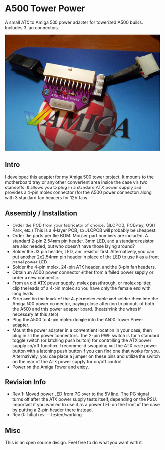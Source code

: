 # A500 Tower Power
A small ATX to Amiga 500 power adapter for towerized A500 builds. Includes 3 fan connectors.

![pic](assembled.jpg)

## Intro
I developed this adapter for my Amiga 500 tower project. It mounts to the motherboard tray or any other convenient area inside the case via two standoffs. It allows you to plug in a standard ATX power supply and provides a 4-pin molex connector (for the A500 power connector) along with 3 standard fan headers for 12V fans. 

## Assembly / Installation
* Order the PCB from your fabricator of choice. (JLCPCB, PCBway, OSH Park, etc.) This is a 4-layer PCB, so JLCPCB will probably be cheapest.
* Order the parts per the BOM. Mouser part numbers are included. A standard 2-pin 2.54mm pin header, 3mm LED, and a standard resistor are also needed, but who doesn't have those laying around?
* Solder the J3 pin header, LED, and resistor first. Alternatively, you can put another 2x2.54mm pin header in place of the LED to use it as a front panel power LED.
* Solder the 4-pin molex, 24-pin ATX header, and the 3-pin fan headers.
* Obtain an A500 power connector either from a failed power supply or order a new connector.
* From an old ATX power supply, molex passthrough, or molex splitter, clip the leads of a 4-pin molex so you have only the female end with long leads.
* Strip and tin the leads of the 4-pin molex cable and solder them into the Amiga 500 power connector, paying close attention to pinouts of both the A500 and this power adapter board. (heatshrink the wires if necessary at this step)
* Plug the A500 to 4-pin molex dongle into the A500 Tower Power adapter.
* Mount the power adapter in a conventient location in your case, then plug in all the power connectors. The 2-pin PWR switch is for a standard toggle switch (or latching push button) for controlling the ATX power supply on/off function. I recommend swapping out the ATX case power button with a latching push button if you can find one that works for you. Alternatively, you can place a jumper on these pins and utilize the switch on the rear of the ATX power supply for on/off control.
* Power on the Amiga Tower and enjoy.

## Revision Info
* Rev 1: Moved power LED from PG over to the 5V line. The PG signal turns off after the ATX power supply tests itself, depending on the PSU. Important if you wanted to use it as a power LED on the front of the case by putting a 2-pin header there instead.
* Rev 0: Initial rev -- tested/working

## Misc
This is an open source design. Feel free to do what you want with it.
